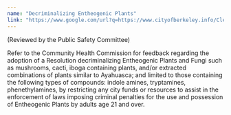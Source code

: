 ```yaml
---
name: "Decriminalizing Entheogenic Plants"
link: "https://www.google.com/url?q=https://www.cityofberkeley.info/Clerk/City_Council/2019/09_Sep/Documents/2019-09-10_Item_54_Decriminalizing_Entheogenic_Plants.aspx&amp;sa=D&amp;ust=1579327931304000"
---
```


(Reviewed by the Public Safety Committee)

Refer to the Community Health Commission for feedback regarding the adoption of a Resolution decriminalizing Entheogenic Plants and Fungi such as mushrooms, cacti, iboga containing plants, and/or extracted combinations of plants similar to Ayahuasca; and limited to those containing the following types of compounds: indole amines, tryptamines, phenethylamines, by restricting any city funds or resources to assist in the enforcement of laws imposing criminal penalties for the use and possession of Entheogenic Plants by adults age 21 and over.